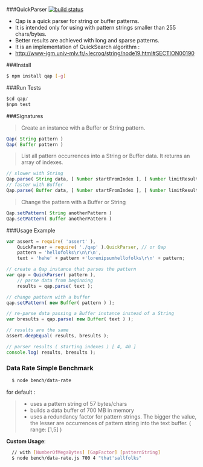 ###QuickParser 
[![build status](https://secure.travis-ci.org/rootslab/qap.png)](http://travis-ci.org/rootslab/qap)
 * Qap is a quick parser for string or buffer patterns. 
 * It is intended only for using with pattern strings smaller than 255 chars/bytes.
 * Better results are achieved with long and sparse patterns.
 * It is an implementation of QuickSearch algorithm :
 * http://www-igm.univ-mlv.fr/~lecroq/string/node19.html#SECTION00190

###Install
```bash
$ npm install qap [-g]
```
###Run Tests

```javascript
$cd qap/
$npm test
```
###Signatures

> Create an instance with a Buffer or String pattern. 

```javascript
Qap( String pattern )
Qap( Buffer pattern )
```

> List all pattern occurrences into a String or Buffer data.
> It returns an array of indexes.

```javascript
// slower with String
Qap.parse( String data, [ Number startFromIndex ], [ Number limitResultsTo ] ) : []
// faster with Buffer
Qap.parse( Buffer data, [ Number startFromIndex ], [ Number limitResultsTo ] ) : []
```

> Change the pattern with a Buffer or String

```javascript
Qap.setPattern( String anotherPattern )
Qap.setPattern( Buffer anotherPattern )
```

###Usage Example

```javascript
var assert = require( 'assert' ),
    QuickParser = require( './qap' ).QuickParser, // or Qap
    pattern = 'hellofolks\r\n\r\n',
    text = 'hehe' + pattern +'loremipsumhellofolks\r\n' + pattern;

// create a Qap instance that parses the pattern
var qap = QuickParser( pattern ),
	// parse data from beginning
	results = qap.parse( text );

// change pattern with a buffer
qap.setPattern( new Buffer( pattern ) );

// re-parse data passing a Buffer instance instead of a String
var bresults = qap.parse( new Buffer( text ) );

// results are the same
assert.deepEqual( results, bresults );

// parser results ( starting indexes ) [ 4, 40 ]
console.log( results, bresults );
```

### Data Rate Simple Benchmark

```bash
  $ node bench/data-rate
```
for default :

> - uses a pattern string of 57 bytes/chars
> - builds a data buffer of 700 MB in memory
> - uses a redundancy factor for pattern strings. The bigger the value, 
the lesser are occurrences of pattern string into the text buffer. ( range: [1,5] )

 **Custom Usage**:

```bash
  // with [NumberOfMegaBytes] [GapFactor] [patternString]
  $ node bench/data-rate.js 700 4 "that'sallfolks"
```

